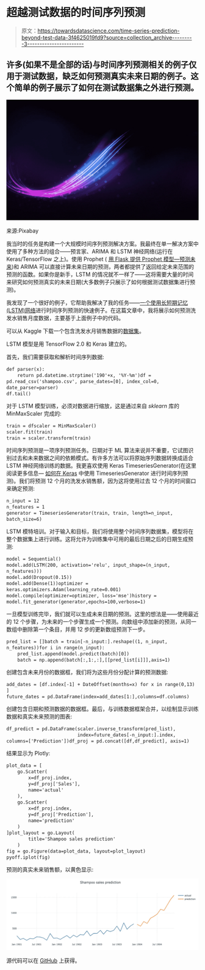 # 超越测试数据的时间序列预测

> 原文：<https://towardsdatascience.com/time-series-prediction-beyond-test-data-3f4625019fd9?source=collection_archive---------3----------------------->

## 许多(如果不是全部的话)与时间序列预测相关的例子仅用于测试数据，缺乏如何预测真实未来日期的例子。这个简单的例子展示了如何在测试数据集之外进行预测。

![](img/0e13af9f24c9b3d1091a9d3649150c34.png)

来源:Pixabay

我当时的任务是构建一个大规模时间序列预测解决方案。我最终在单一解决方案中使用了多种方法的组合——预言家、ARIMA 和 LSTM 神经网络(运行在 Keras/TensorFlow 之上)。使用 Prophet ( [用 Flask 提供 Prophet 模型—预测未来](/serving-prophet-model-with-flask-predicting-future-1896986da05f))和 ARIMA 可以直接计算未来日期的预测，两者都提供了返回给定未来范围的预测的函数。如果你是新手，LSTM 的情况就不一样了——这将需要大量的时间来研究如何预测真实的未来日期(大多数例子只展示了如何根据测试数据集进行预测)。

我发现了一个很好的例子，它帮助我解决了我的任务——[一个使用长短期记忆(LSTM)网络](https://medium.com/swlh/a-quick-example-of-time-series-forecasting-using-long-short-term-memory-lstm-networks-ddc10dc1467d)进行时间序列预测的快速例子。在这篇文章中，我将展示如何预测洗发水销售月度数据，主要基于上面例子中的代码。

可以从 Kaggle 下载一个包含洗发水月销售数据的[数据集](https://www.kaggle.com/guangningyu/sales-of-shampoo)。

LSTM 模型是用 TensorFlow 2.0 和 Keras 建立的。

首先，我们需要获取和解析时间序列数据:

```
def parser(x):
    return pd.datetime.strptime('190'+x, '%Y-%m')df = pd.read_csv('shampoo.csv', parse_dates=[0], index_col=0, date_parser=parser)
df.tail()
```

对于 LSTM 模型训练，必须对数据进行缩放，这是通过来自 *sklearn* 库的 MinMaxScaler 完成的:

```
train = dfscaler = MinMaxScaler()
scaler.fit(train)
train = scaler.transform(train)
```

时间序列预测是一项序列预测任务。日期对于 ML 算法来说并不重要，它试图识别过去和未来数据之间的依赖模式。有许多方法可以将原始序列数据转换成适合 LSTM 神经网络训练的数据。我更喜欢使用 Keras TimeseriesGenerator(在这里阅读更多信息— [如何在 Keras](https://machinelearningmastery.com/how-to-use-the-timeseriesgenerator-for-time-series-forecasting-in-keras/) 中使用 TimeseriesGenerator 进行时间序列预测)。我们将预测 12 个月的洗发水销售额，因为这将使用过去 12 个月的时间窗口来确定预测:

```
n_input = 12
n_features = 1
generator = TimeseriesGenerator(train, train, length=n_input, batch_size=6)
```

LSTM 模特培训。对于输入和目标，我们将使用整个时间序列数据集，模型将在整个数据集上进行训练。这将允许为训练集中可用的最后日期之后的日期生成预测:

```
model = Sequential()
model.add(LSTM(200, activation='relu', input_shape=(n_input, n_features)))
model.add(Dropout(0.15))
model.add(Dense(1))optimizer = keras.optimizers.Adam(learning_rate=0.001)
model.compile(optimizer=optimizer, loss='mse')history = model.fit_generator(generator,epochs=100,verbose=1)
```

一旦模型训练完毕，我们就可以生成未来日期的预测。这里的想法是——使用最近的 12 个步骤，为未来的一个步骤生成一个预测。向数组中添加新的预测，从同一数组中删除第一个条目，并用 12 步的更新数组预测下一步。

```
pred_list = []batch = train[-n_input:].reshape((1, n_input, n_features))for i in range(n_input):   
    pred_list.append(model.predict(batch)[0]) 
    batch = np.append(batch[:,1:,:],[[pred_list[i]]],axis=1)
```

创建包含未来月份的数据框，我们将为这些月份分配计算的预测数据:

```
add_dates = [df.index[-1] + DateOffset(months=x) for x in range(0,13) ]
future_dates = pd.DataFrame(index=add_dates[1:],columns=df.columns)
```

创建包含日期和预测数据的数据框。最后，与训练数据框架合并，以绘制显示训练数据和真实未来预测的图表:

```
df_predict = pd.DataFrame(scaler.inverse_transform(pred_list),
                          index=future_dates[-n_input:].index, columns=['Prediction'])df_proj = pd.concat([df,df_predict], axis=1)
```

结果显示为 Plotly:

```
plot_data = [
    go.Scatter(
        x=df_proj.index,
        y=df_proj['Sales'],
        name='actual'
    ),
    go.Scatter(
        x=df_proj.index,
        y=df_proj['Prediction'],
        name='prediction'
    )
]plot_layout = go.Layout(
        title='Shampoo sales prediction'
    )
fig = go.Figure(data=plot_data, layout=plot_layout)
pyoff.iplot(fig)
```

预测的真实未来销售额，以黄色显示:

![](img/2ccd60f408c852cf1817f98e940795b4.png)

源代码可以在 [GitHub](https://github.com/abaranovskis-redsamurai/automation-repo/tree/master/forecast-lstm) 上获得。